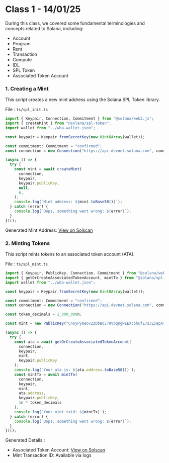 # Class 1 - 14/01/25

During this class, we covered some fundamental terminologies and concepts related to Solana, including:
  - Account
  - Program
  - Rent
  - Transaction
  - Compute
  - IDL
  - SPL Token
  - Associated Token Account

### 1. Creating a Mint

This script creates a new mint address using the Solana SPL Token library.
 
File : ```ts/spl_init.ts```

```typescript
import { Keypair, Connection, Commitment } from "@solana/web3.js";
import { createMint } from "@solana/spl-token";
import wallet from "../wba-wallet.json";

const keypair = Keypair.fromSecretKey(new Uint8Array(wallet));

const commitment: Commitment = "confirmed";
const connection = new Connection("https://api.devnet.solana.com", commitment);

(async () => {
  try {
    const mint = await createMint(
      connection,
      keypair,
      keypair.publicKey,
      null,
      6,
    );
    console.log(`Mint address: ${mint.toBase58()}`);
  } catch (error) {
    console.log(`Oops, something went wrong: ${error}`);
  }
})();

```
Generated Mint Address: [View on Solscan](https://solscan.io/token/CnsyPy8eovZzDbBoJ79VbqKgwEEXcphufE7s3Z5apXrn?cluster=devnet)

### 2. Minting Tokens

This script mints tokens to an associated token account (ATA).

File : ```ts/spl_mint.ts```

```typescript
import { Keypair, PublicKey, Connection, Commitment } from "@solana/web3.js";
import { getOrCreateAssociatedTokenAccount, mintTo } from "@solana/spl-token";
import wallet from "../wba-wallet.json";

const keypair = Keypair.fromSecretKey(new Uint8Array(wallet));

const commitment: Commitment = "confirmed";
const connection = new Connection("https://api.devnet.solana.com", commitment);

const token_decimals = 1_000_000n;

const mint = new PublicKey("CnsyPy8eovZzDbBoJ79VbqKgwEEXcphufE7s3Z5apXrn");

(async () => {
  try {
    const ata = await getOrCreateAssociatedTokenAccount(
      connection,
      keypair,
      mint,
      keypair.publicKey
    );
    console.log(`Your ata is: ${ata.address.toBase58()}`);
    const mintTx = await mintTo(
      connection,
      keypair,
      mint,
      ata.address,
      keypair.publicKey,
      1n * token_decimals
    );
    console.log(`Your mint txid: ${mintTx}`);
  } catch (error) {
    console.log(`Oops, something went wrong: ${error}`);
  }
})();

```
Generated Details :
- Associated Token Account: [View on Solscan](https://solscan.io/account/3UzCVhCfCfLR3moF5jxeKP2vgFdPpZkB2t9U8D5LGLAA?cluster=devnet)
- Mint Transaction ID: Available via logs
